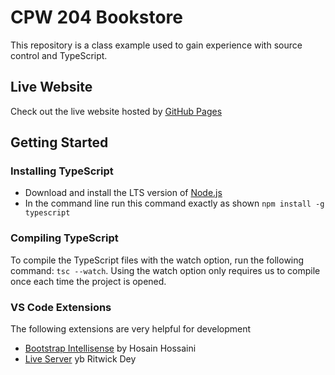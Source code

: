# CPW 204 Bookstore
This repository is a class example used to gain 
experience with source control and TypeScript.

## Live Website
Check out the live website hosted by [GitHub Pages](https://eskelprogramming.github.io/CPW204Bookstore/)

## Getting Started

### Installing TypeScript
- Download and install the LTS version of [Node.js](https://nodejs.org/)
- In the command line run this command exactly as shown `npm install -g typescript`

### Compiling TypeScript
To compile the TypeScript files with the watch option, run the following command: `tsc --watch`. Using the watch option only requires us to compile once each time the project is opened.

### VS Code Extensions
The following extensions are very helpful for development
- [Bootstrap Intellisense](https://marketplace.visualstudio.com/items?itemName=hossaini.bootstrap-intellisense) by Hosain Hossaini
- [Live Server](https://marketplace.visualstudio.com/items?itemName=ritwickdey.LiveServer) yb Ritwick Dey
